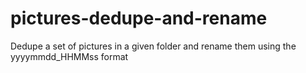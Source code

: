 # pictures-dedupe-and-rename
Dedupe a set of pictures in a given folder and rename them using the yyyymmdd_HHMMss format
